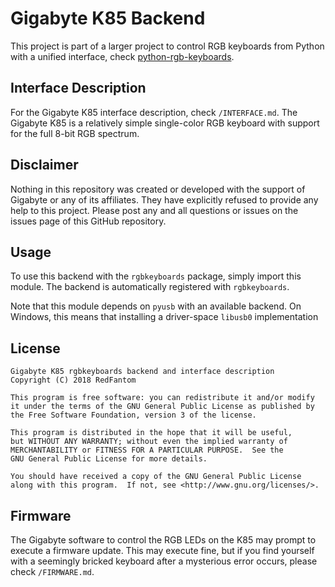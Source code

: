 # Gigabyte K85 Backend
This project is part of a larger project to control RGB keyboards from
Python with a unified interface, check [python-rgb-keyboards](https://github.com/RedFantom/python-rgb-keyboards).

## Interface Description
For the Gigabyte K85 interface description, check `/INTERFACE.md`. The
Gigabyte K85 is a relatively simple single-color RGB keyboard with 
support for the full 8-bit RGB spectrum.

## Disclaimer
Nothing in this repository was created or developed with the support of 
Gigabyte or any of its affiliates. They have explicitly refused to 
provide any help to this project. Please post any and all questions or
issues on the issues page of this GitHub repository.

## Usage
To use this backend with the `rgbkeyboards` package, simply import this
module. The backend is automatically registered with `rgbkeyboards`.

Note that this module depends on `pyusb` with an available backend. On
Windows, this means that installing a driver-space `libusb0` 
implementation

## License
```
Gigabyte K85 rgbkeyboards backend and interface description
Copyright (C) 2018 RedFantom

This program is free software: you can redistribute it and/or modify
it under the terms of the GNU General Public License as published by
the Free Software Foundation, version 3 of the license.

This program is distributed in the hope that it will be useful,
but WITHOUT ANY WARRANTY; without even the implied warranty of
MERCHANTABILITY or FITNESS FOR A PARTICULAR PURPOSE.  See the
GNU General Public License for more details.

You should have received a copy of the GNU General Public License
along with this program.  If not, see <http://www.gnu.org/licenses/>.
```

## Firmware
The Gigabyte software to control the RGB LEDs on the K85 may prompt to
execute a firmware update. This may execute fine, but if you find 
yourself with a seemingly bricked keyboard after a mysterious error
occurs, please check `/FIRMWARE.md`.
 
